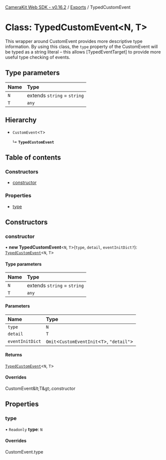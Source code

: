[CameraKit Web SDK - v0.16.2](../README.md) / [Exports](../modules.md) / TypedCustomEvent

# Class: TypedCustomEvent\<N, T\>

This wrapper around CustomEvent provides more descriptive type information. By using this class, the `type` property
of the CustomEvent will be typed as a string literal – this allows [TypedEventTarget] to provide more useful type
checking of events.

## Type parameters

| Name | Type |
| :------ | :------ |
| `N` | extends `string` = `string` |
| `T` | `any` |

## Hierarchy

- `CustomEvent`\<`T`\>

  ↳ **`TypedCustomEvent`**

## Table of contents

### Constructors

- [constructor](TypedCustomEvent.md#constructor)

### Properties

- [type](TypedCustomEvent.md#type)

## Constructors

### constructor

• **new TypedCustomEvent**\<`N`, `T`\>(`type`, `detail`, `eventInitDict?`): [`TypedCustomEvent`](TypedCustomEvent.md)\<`N`, `T`\>

#### Type parameters

| Name | Type |
| :------ | :------ |
| `N` | extends `string` = `string` |
| `T` | `any` |

#### Parameters

| Name | Type |
| :------ | :------ |
| `type` | `N` |
| `detail` | `T` |
| `eventInitDict` | `Omit`\<`CustomEventInit`\<`T`\>, ``"detail"``\> |

#### Returns

[`TypedCustomEvent`](TypedCustomEvent.md)\<`N`, `T`\>

#### Overrides

CustomEvent\&lt;T\&gt;.constructor

## Properties

### type

• `Readonly` **type**: `N`

#### Overrides

CustomEvent.type
